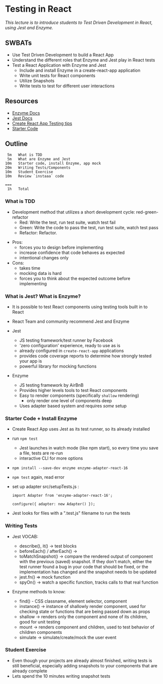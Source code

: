 # Testing in React

_This lecture is to introduce students to Test Driven Development in React, using Jest and Enzyme._

## SWBATs

* Use Test Driven Development to build a React App
* Understand the different roles that Enzyme and Jest play in React tests
* Test a React Application with Enzyme and Jest
  * Include and install Enzyme in a create-react-app application
  * Write unit tests for React components
  * Utilize Snapshots
  * Write tests to test for different user interactions


## Resources

* [Enzyme Docs](https://airbnb.io/enzyme/)
* [Jest Docs](https://jestjs.io/docs/en/getting-started)
* [Create React App Testing tips](https://github.com/facebook/create-react-app/blob/master/packages/react-scripts/template/README.md#running-tests)
* [Starter Code]()

## Outline

```text
 5m   What is TDD
 5m   What are Enzyme and Jest
10m   Starter code, install Enzyme, app mock
20m   Writing Tests/Components
10m   Student Exercise
10m   Review `instaaa` code

===
 1h   Total
```

### What is TDD

* Development method that utilizes a short development cycle: red-green-refactor
  * Red: Write the test, run test suite, watch test fail
  * Green: Write the code to pass the test, run test suite, watch test pass
  * Refactor: Refactor.

- Pros:
  * forces you to design before implementing
  * increase confidence that code behaves as expected
  * intentional changes only
- Cons:
  * takes time
  * mocking data is hard
  * forces you to think about the expected outcome before implementing

### What is Jest? What is Enzyme?

* It is possible to test React components using testing tools built in to React
* React Team and community recommend Jest and Enzyme
* Jest

  * JS testing framework/test runner by Facebook
  * 'zero configuration' experience, ready to use as is
  * already configured in `create-react-app` applications
  * provides code coverage reports to determine how strongly tested your app is
  * powerful library for mocking functions

* Enzyme

  * JS testing framework by AirBnB
  * Provides higher levels tools to test React components
  * Easy to render components (specifically `shallow` rendering)
    * only render one level of components deep
  * Uses adapter based system and requires _some_ setup

### Starter Code + Install Enzyme

* Create React App uses Jest as its test runner, so its already installed
* run `npm test`
  * Jest launches in watch mode (like npm start), so every time you save a file, tests are re-run
  * interactive CLI for more options
* `npm install --save-dev enzyme enzyme-adapter-react-16`
* `npm test` again, read error
* set up adapter
  src/setupTests.js :

  ```import { configure } from 'enzyme';
  import Adapter from 'enzyme-adapter-react-16';

  configure({ adapter: new Adapter() });
  ```

* Jest looks for files with a ".test.js" filename to run the tests

### Writing Tests

* Jest VOCAB:

  * describe(), it() -> test blocks
  * beforeEach() / afterEach() ->
  * toMatchSnapshot() -> compare the rendered output of component with the previous (saved) snapshot. If they don't match, either the test runner found a bug in your code that should be fixed, or the implementation has changed and the snapshot needs to be updated
  * jest.fn() => mock function
  * spyOn() -> watch a specific function, tracks calls to that real function

* Enzyme methods to know:

  * find() - CSS classname, element selector, component
  * instance() -> instance of shallowly render component, used for checking state or functions that are being passed down as props
  * shallow -> renders only the component and none of its children, good for unit testing
  * mount -> renders component and children, used to test behavior of children components
  * simulate -> simulate/create/mock the user event

### Student Exercise

* Even though your projects are already almost finished, writing tests is still beneficial, especially adding snapshots to your components that are already complete
* Lets spend the 10 minutes writing snapshot tests
